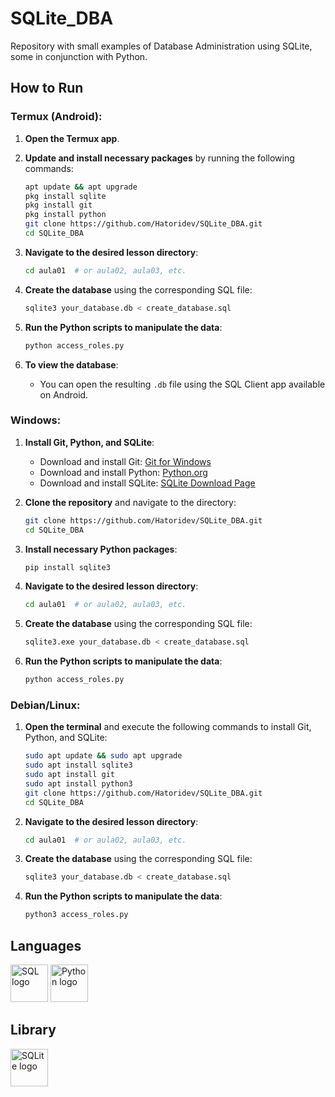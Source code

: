 # SQLite_DBA

Repository with small examples of Database Administration using SQLite, some in conjunction with Python.

## How to Run

### Termux (Android):
1. **Open the Termux app**.
2. **Update and install necessary packages** by running the following commands:
   ```bash
   apt update && apt upgrade
   pkg install sqlite
   pkg install git
   pkg install python
   git clone https://github.com/Hatoridev/SQLite_DBA.git
   cd SQLite_DBA
   ```

3. **Navigate to the desired lesson directory**:
   ```bash
   cd aula01  # or aula02, aula03, etc.
   ```

4. **Create the database** using the corresponding SQL file:
   ```bash
   sqlite3 your_database.db < create_database.sql
   ```

5. **Run the Python scripts to manipulate the data**:
   ```bash
   python access_roles.py
   ```

6. **To view the database**:
   - You can open the resulting `.db` file using the SQL Client app available on Android.

### Windows:
1. **Install Git, Python, and SQLite**:
   - Download and install Git: [Git for Windows](https://gitforwindows.org/)
   - Download and install Python: [Python.org](https://www.python.org/downloads/)
   - Download and install SQLite: [SQLite Download Page](https://www.sqlite.org/download.html)

2. **Clone the repository** and navigate to the directory:
   ```bash
   git clone https://github.com/Hatoridev/SQLite_DBA.git
   cd SQLite_DBA
   ```

3. **Install necessary Python packages**:
   ```bash
   pip install sqlite3
   ```

4. **Navigate to the desired lesson directory**:
   ```bash
   cd aula01  # or aula02, aula03, etc.
   ```

5. **Create the database** using the corresponding SQL file:
   ```bash
   sqlite3.exe your_database.db < create_database.sql
   ```

6. **Run the Python scripts to manipulate the data**:
   ```bash
   python access_roles.py
   ```

### Debian/Linux:
1. **Open the terminal** and execute the following commands to install Git, Python, and SQLite:
   ```bash
   sudo apt update && sudo apt upgrade
   sudo apt install sqlite3
   sudo apt install git
   sudo apt install python3
   git clone https://github.com/Hatoridev/SQLite_DBA.git
   cd SQLite_DBA
   ```

2. **Navigate to the desired lesson directory**:
   ```bash
   cd aula01  # or aula02, aula03, etc.
   ```

3. **Create the database** using the corresponding SQL file:
   ```bash
   sqlite3 your_database.db < create_database.sql
   ```

4. **Run the Python scripts to manipulate the data**:
   ```bash
   python3 access_roles.py
   ```

## Languages

<div align="left">
  <img src="https://cdn-icons-png.flaticon.com/512/5815/5815478.png" height="60" alt="SQL logo" />
  <img src="https://cdn.jsdelivr.net/gh/devicons/devicon/icons/python/python-original.svg" height="60" alt="Python logo" />
</div>

## Library

<div align="left">
  <img src="https://cdn.jsdelivr.net/gh/devicons/devicon/icons/sqlite/sqlite-original.svg" height="60" alt="SQLite logo" />
</div>
